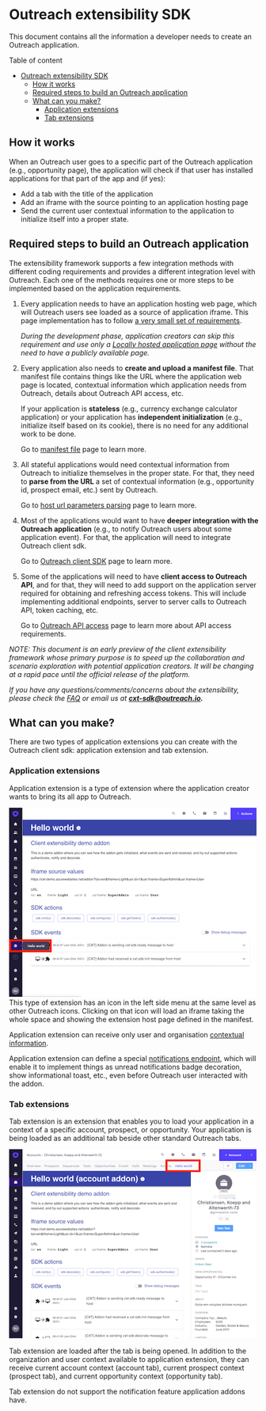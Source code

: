 <!-- omit in toc -->

# Outreach extensibility SDK

This document contains all the information a developer needs to create an Outreach application.

Table of content

- [Outreach extensibility SDK](#outreach-extensibility-sdk)
  - [How it works](#how-it-works)
  - [Required steps to build an Outreach application](#required-steps-to-build-an-outreach-application)
  - [What can you make?](#what-can-you-make)
    - [Application extensions](#application-extensions)
    - [Tab extensions](#tab-extensions)

## How it works

When an Outreach user goes to a specific part of the Outreach application (e.g., opportunity page), the application will check if that user has installed applications for that part of the app and (if yes):

- Add a tab with the title of the application
- Add an iframe with the source pointing to an application hosting page
- Send the current user contextual information to the application to initialize itself into a proper state.

## Required steps to build an Outreach application

The extensibility framework supports a few integration methods with different coding requirements and provides a different integration level with Outreach. Each one of the methods requires one or more steps to be implemented based on the application requirements.

1. Every application needs to have an application hosting web page, which will Outreach users see loaded as a source of application iframe. This page implementation has to follow [a very small set of requirements](/docs/host-requirements.md).

    _During the development phase, application creators can skip this requirement and use only a [Locally hosted application page](/docs/devxp.md) without the need to have a publicly available page._

2. Every application also needs to **create and upload a manifest file**.
    That manifest file contains things like the URL where the application web page is located, contextual information which application needs from Outreach, details about Outreach API access, etc.

    If your application is **stateless** (e.g., currency exchange calculator application) or your application has **independent initialization** (e.g., initialize itself based on its cookie), there is no need for any additional work to be done.

    Go to [manifest file](/docs/manifest.md) page to learn more.

3. All stateful applications would need contextual information from Outreach to initialize themselves in the proper state. For that, they need to **parse from the URL** a set of contextual information (e.g., opportunity id, prospect email, etc.) sent by Outreach.

    Go to [host url parameters parsing](/docs/url-parsing.md) page to learn more.

4. Most of the applications would want to have **deeper integration with the Outreach application** (e.g., to notify Outreach users about some application event). For that, the application will need to integrate Outreach client sdk.

    Go to [Outreach client SDK](/docs/sdk.md) page to learn more.

5. Some of the applications will need to have **client access to Outreach API**, and for that, they will need to add support on the application server required for obtaining and refreshing access tokens. This will include implementing additional endpoints, server to server calls to Outreach API, token caching, etc.

    Go to [Outreach API access](/docs/outreach-api.md) page to learn more about API access requirements.

_NOTE: This document is an early preview of the client extensibility framework whose primary purpose is to speed up the collaboration and scenario exploration with potential application creators. It will be changing at a rapid pace until the official release of the platform._

*If you have any questions/comments/concerns about the extensibility, please check the [FAQ](/docs/faq.md) or email us at **cxt-sdk@outreach.io.***

## What can you make?

There are two types of application extensions you can create with the Outreach client sdk: application extension and tab extension.

### Application extensions

Application extension is a type of extension where the application creator wants to bring its all app to Outreach.

![alt text](docs/assets/app-tab-extension-example.png "Left side menu addon example")
This type of extension has an icon in the left side menu at the same level as other Outreach icons. Clicking on that icon will load an iframe taking the whole space and showing the extension host page defined in the manifest.

Application extension can receive only user and organisation [contextual information](context.md).

Application extension can define a special [notifications endpoint](manifest.md#notificationsurl), which will enable it to implement things as unread notifications badge decoration, show informational toast, etc., even before Outreach user interacted with the addon.

### Tab extensions

Tab extension is an extension that enables you to load your application in a context of a specific account, prospect, or opportunity. Your application is being loaded as an additional tab beside other standard Outreach tabs.

![alt text](docs/assets/account-tab-extension-example.png "Tab addon example")

Tab extension are loaded after the tab is being opened.
In addition to the organization and user context available to application extension, they can receive current account context (account tab), current prospect context (prospect tab), and current opportunity context (opportunity tab).

Tab extension do not support the notification feature application addons have.
